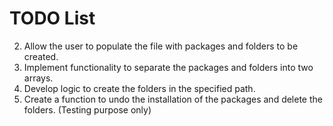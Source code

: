 # TODO List

2. Allow the user to populate the file with packages and folders to be created.
3. Implement functionality to separate the packages and folders into two arrays.
4. Develop logic to create the folders in the specified path.
5. Create a function to undo the installation of the packages and delete the folders. (Testing purpose only)

